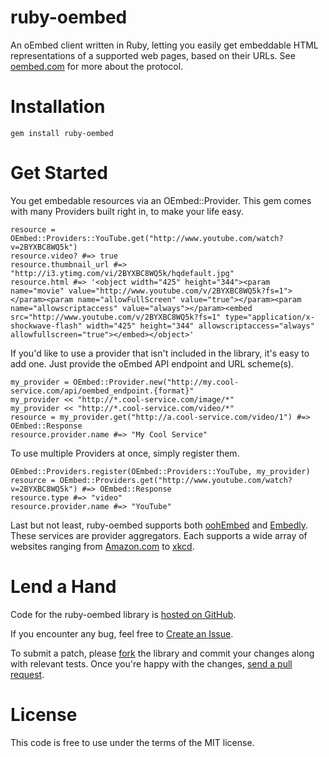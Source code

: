 # ruby-oembed

An oEmbed client written in Ruby, letting you easily get embeddable HTML representations of a supported web pages, based on their URLs. See [oembed.com][oembed] for more about the protocol.

# Installation

    gem install ruby-oembed

# Get Started

You get embedable resources via an OEmbed::Provider. This gem comes with many Providers built right in, to make your life easy.

    resource = OEmbed::Providers::YouTube.get("http://www.youtube.com/watch?v=2BYXBC8WQ5k")
    resource.video? #=> true
    resource.thumbnail_url #=> "http://i3.ytimg.com/vi/2BYXBC8WQ5k/hqdefault.jpg"
    resource.html #=> '<object width="425" height="344"><param name="movie" value="http://www.youtube.com/v/2BYXBC8WQ5k?fs=1"></param><param name="allowFullScreen" value="true"></param><param name="allowscriptaccess" value="always"></param><embed src="http://www.youtube.com/v/2BYXBC8WQ5k?fs=1" type="application/x-shockwave-flash" width="425" height="344" allowscriptaccess="always" allowfullscreen="true"></embed></object>'

If you'd like to use a provider that isn't included in the library, it's easy to add one. Just provide the oEmbed API endpoint and URL scheme(s). 

    my_provider = OEmbed::Provider.new("http://my.cool-service.com/api/oembed_endpoint.{format}"
    my_provider << "http://*.cool-service.com/image/*"
    my_provider << "http://*.cool-service.com/video/*"
    resource = my_provider.get("http://a.cool-service.com/video/1") #=> OEmbed::Response
    resource.provider.name #=> "My Cool Service"

To use multiple Providers at once, simply register them.

    OEmbed::Providers.register(OEmbed::Providers::YouTube, my_provider)
    resource = OEmbed::Providers.get("http://www.youtube.com/watch?v=2BYXBC8WQ5k") #=> OEmbed::Response
    resource.type #=> "video"
    resource.provider.name #=> "YouTube"

Last but not least, ruby-oembed supports both [oohEmbed][oohembed] and [Embedly][embedly]. These services are provider aggregators. Each supports a wide array of websites ranging from [Amazon.com](http://www.amazon.com) to [xkcd](http://www.xkcd.com).

# Lend a Hand

Code for the ruby-oembed library is [hosted on GitHub][ruby-oembed].

If you encounter any bug, feel free to [Create an Issue](http://github.com/judofyr/ruby-oembed/issues).

To submit a patch, please [fork](http://help.github.com/forking/) the library and commit your changes along with relevant tests. Once you're happy with the changes, [send a pull request](http://help.github.com/pull-requests/).

# License

This code is free to use under the terms of the MIT license.

[ruby-oembed]: http://github.com/judofyr/ruby-oembed "The ruby-oembed Library"
[oembed]: http://oembed.com "The oEmbed protocol"
[oohembed]: http://oohembed.com
[embedly]: http://embed.ly